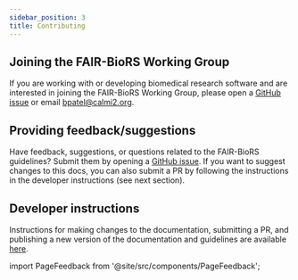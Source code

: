```yaml
---
sidebar_position: 3
title: Contributing
---
```


## Joining the FAIR-BioRS Working Group

If you are working with or developing biomedical research software and are interested in joining the FAIR-BioRS Working Group, please open a [GitHub issue](https://github.com/FAIR-BioRS/Docs/issues) or email bpatel@calmi2.org.

## Providing feedback/suggestions

Have feedback, suggestions, or questions related to the FAIR-BioRS guidelines? Submit them by opening a [GitHub issue](https://github.com/FAIR-BioRS/Docs/issues). If you want to suggest changes to this docs, you can also submit a PR by following the instructions in the developer instructions (see next section).

## Developer instructions

Instructions for making changes to the documentation, submitting a PR, and publishing a new version of the documentation and guidelines are available [here](https://github.com/FAIR-BioRS/Docs/).

import PageFeedback from '@site/src/components/PageFeedback';

<PageFeedback />
